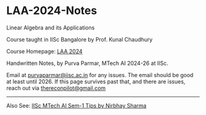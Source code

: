 # LAA-2024-Notes

Linear Algebra and its Applications

Course taught in IISc Bangalore by Prof. Kunal Chaudhury

Course Homepage: [LAA 2024](https://sites.google.com/site/kunalnchaudhury/Teaching/laa-2024)

Handwritten Notes, by Purva Parmar, MTech AI 2024-26 at IISc.

Email at purvaparmar@iisc.ac.in for any issues. The email should be good at least until 2026. If this page survives past that, and there are issues, reach out via thereconpilot@gmail.com

---

Also See: [IISc MTech AI Sem-1 Tips by Nirbhay Sharma](https://github.com/nirbhay-design/IISC_SEM1)